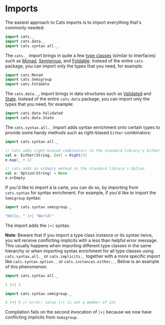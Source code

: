 # Imports

The easiest approach to Сats imports is to import everything that's commonly needed:

```scala mdoc:reset:silent
import cats._
import cats.data._
import cats.syntax.all._
```

The `cats._` import brings in quite a few [type classes](typeclasses.md) (similar to interfaces) such as [Monad](typeclasses/monad.md), [Semigroup](typeclasses/semigroup.md), and [Foldable](typeclasses/foldable.md). Instead of the entire `cats` package, you can import only the types that you need, for example:

```scala mdoc:reset:silent
import cats.Monad
import cats.Semigroup
import cats.Foldable
```

The `cats.data._`, import brings in data structures such as [Validated](datatypes/validated.md) and [State](datatypes/state.md). Instead of the entire `cats.data` package, you can import only the types that you need, for example:

```scala mdoc:reset:silent
import cats.data.Validated
import cats.data.State
```

The `cats.syntax.all._` import adds syntax enrichment onto certain types to provide some handy methods such as right-biased `Either` combinators:

```scala mdoc:reset
import cats.syntax.all._

// Сats adds right-biased combinators to the standard library's Either
val e: Either[String, Int] = Right(3)
e.map(_ + 1)

// cats adds an orEmpty method to the standard library's Option
val o: Option[String] = None
o.orEmpty
```

If you'd like to import à la carte, you can do so, by importing from `cats.syntax` for syntax enrichment.
For example, if you'd like to import the `Semigroup` syntax:

```scala mdoc:reset
import cats.syntax.semigroup._

"Hello, " |+| "World!"
```

The import adds the `|+|` syntax.

**Note**: Beware that if you import a type class instance or its syntax twice, you will receive conflicting implicits with a less than helpful error message.
This usually happens when importing different type classes in the same hierarchy or when importing syntax enrichment for all type classes using `cats.syntax.all._` or `cats.implicits._` together with a more specific import like `cats.syntax.option._` or `cats.instances.either._`.
Below is an example of this phenomenon:

```scala mdoc:reset:silent:fail
import cats.syntax.all._

1 |+| 2

import cats.syntax.semigroup._

3 |+| 5 // error: value |+| is not a member of Int
```

Compilation fails on the second invocation of `|+|` because we now have conflicting implicits from `Semigroup`.
